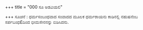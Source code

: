 +++
title = "000 ಸೂ ಅಡವಿಯಲಿ"

+++
ಸೂಚನೆ : ಧರ್ಮಸಂಬಂಧವಾದ ಸಂವಾದದ ಮೂಲಕ ಧರ್ಮರಾಯನು  ಕಾಡಿನಲ್ಲಿ ನಹುಷನೆಂಬ ಸರ್ಪಬಂಧ£ದಿಂದ ಭೀಮಸೇನನನ್ನು ಬಿಡಿಸಿದನು.